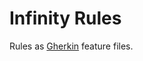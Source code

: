# Infinity Rules
Rules as [Gherkin][Gherkin] feature files.


[Gherkin]: https://github.com/cucumber/cucumber/wiki/Gherkin
